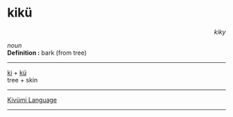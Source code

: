 
# kikü

<div align="right"><i>kiky</i></div>

*noun*  
**Definition :** bark (from tree)  

---

[ki](ki.md) + [kü](kü.md)  
tree + skin  

---

[Kivümi Language](../README.md)

---
